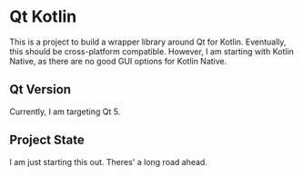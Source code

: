 # Qt Kotlin

This is a project to build a wrapper library around Qt for Kotlin. Eventually, this should be cross-platform compatible. However, I am starting with Kotlin Native, as there are no good GUI options for Kotlin Native.

## Qt Version

Currently, I am targeting Qt 5.

## Project State

I am just starting this out. Theres' a long road ahead.
